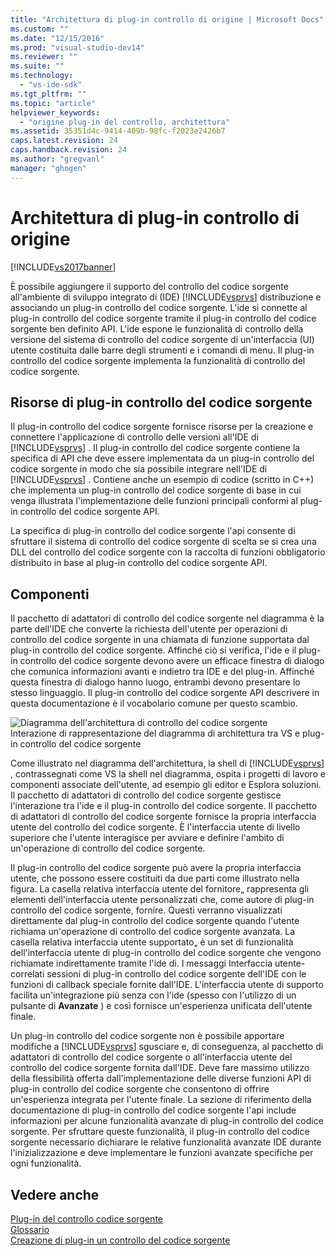 ```yaml
---
title: "Architettura di plug-in controllo di origine | Microsoft Docs"
ms.custom: ""
ms.date: "12/15/2016"
ms.prod: "visual-studio-dev14"
ms.reviewer: ""
ms.suite: ""
ms.technology: 
  - "vs-ide-sdk"
ms.tgt_pltfrm: ""
ms.topic: "article"
helpviewer_keywords: 
  - "origine plug-in del controllo, architettura"
ms.assetid: 35351d4c-9414-409b-98fc-f2023e2426b7
caps.latest.revision: 24
caps.handback.revision: 24
ms.author: "gregvanl"
manager: "ghogen"
---
```

# Architettura di plug-in controllo di origine
[!INCLUDE[vs2017banner](../../code-quality/includes/vs2017banner.md)]

È possibile aggiungere il supporto del controllo del codice sorgente all'ambiente di sviluppo integrato di \(IDE\) [!INCLUDE[vsprvs](../../code-quality/includes/vsprvs_md.md)] distribuzione e associando un plug\-in controllo del codice sorgente.  L'ide si connette al plug\-in controllo del codice sorgente tramite il plug\-in controllo del codice sorgente ben definito API.  L'ide espone le funzionalità di controllo della versione del sistema di controllo del codice sorgente di un'interfaccia \(UI\) utente costituita dalle barre degli strumenti e i comandi di menu.  Il plug\-in controllo del codice sorgente implementa la funzionalità di controllo del codice sorgente.  
  
## Risorse di plug\-in controllo del codice sorgente  
 Il plug\-in controllo del codice sorgente fornisce risorse per la creazione e connettere l'applicazione di controllo delle versioni all'IDE di [!INCLUDE[vsprvs](../../code-quality/includes/vsprvs_md.md)] .  Il plug\-in controllo del codice sorgente contiene la specifica di API che deve essere implementata da un plug\-in controllo del codice sorgente in modo che sia possibile integrare nell'IDE di [!INCLUDE[vsprvs](../../code-quality/includes/vsprvs_md.md)] .  Contiene anche un esempio di codice \(scritto in C\+\+\) che implementa un plug\-in controllo del codice sorgente di base in cui venga illustrata l'implementazione delle funzioni principali conformi al plug\-in controllo del codice sorgente API.  
  
 La specifica di plug\-in controllo del codice sorgente l'api consente di sfruttare il sistema di controllo del codice sorgente di scelta se si crea una DLL del controllo del codice sorgente con la raccolta di funzioni obbligatorio distribuito in base al plug\-in controllo del codice sorgente API.  
  
## Componenti  
 Il pacchetto di adattatori di controllo del codice sorgente nel diagramma è la parte dell'IDE che converte la richiesta dell'utente per operazioni di controllo del codice sorgente in una chiamata di funzione supportata dal plug\-in controllo del codice sorgente.  Affinché ciò si verifica, l'ide e il plug\-in controllo del codice sorgente devono avere un efficace finestra di dialogo che comunica informazioni avanti e indietro tra IDE e del plug\-in.  Affinché questa finestra di dialogo hanno luogo, entrambi devono presentare lo stesso linguaggio.  Il plug\-in controllo del codice sorgente API descrivere in questa documentazione è il vocabolario comune per questo scambio.  
  
 ![Diagramma dell'architettura di controllo del codice sorgente](../../extensibility/internals/media/vs_sccsdk_plug_in_arch.png "vs\_sccsdk\_plug\_in\_arch")  
Interazione di rappresentazione del diagramma di architettura tra VS e plug\-in controllo del codice sorgente  
  
 Come illustrato nel diagramma dell'architettura, la shell di [!INCLUDE[vsprvs](../../code-quality/includes/vsprvs_md.md)] , contrassegnati come VS la shell nel diagramma, ospita i progetti di lavoro e componenti associate dell'utente, ad esempio gli editor e Esplora soluzioni.  Il pacchetto di adattatori di controllo del codice sorgente gestisce l'interazione tra l'ide e il plug\-in controllo del codice sorgente.  Il pacchetto di adattatori di controllo del codice sorgente fornisce la propria interfaccia utente del controllo del codice sorgente.  È l'interfaccia utente di livello superiore che l'utente interagisce per avviare e definire l'ambito di un'operazione di controllo del codice sorgente.  
  
 Il plug\-in controllo del codice sorgente può avere la propria interfaccia utente, che possono essere costituiti da due parti come illustrato nella figura.  La casella relativa interfaccia utente del fornitore„ rappresenta gli elementi dell'interfaccia utente personalizzati che, come autore di plug\-in controllo del codice sorgente, fornire.  Questi verranno visualizzati direttamente dal plug\-in controllo del codice sorgente quando l'utente richiama un'operazione di controllo del codice sorgente avanzata.  La casella relativa interfaccia utente supportato„ è un set di funzionalità dell'interfaccia utente di plug\-in controllo del codice sorgente che vengono richiamate indirettamente tramite l'ide di.  I messaggi Interfaccia utente\-correlati sessioni di plug\-in controllo del codice sorgente dell'IDE con le funzioni di callback speciale fornite dall'IDE.  L'interfaccia utente di supporto facilita un'integrazione più senza con l'ide \(spesso con l'utilizzo di un pulsante di **Avanzate** \) e così fornisce un'esperienza unificata dell'utente finale.  
  
 Un plug\-in controllo del codice sorgente non è possibile apportare modifiche a [!INCLUDE[vsprvs](../../code-quality/includes/vsprvs_md.md)] sgusciare e, di conseguenza, al pacchetto di adattatori di controllo del codice sorgente o all'interfaccia utente del controllo del codice sorgente fornita dall'IDE.  Deve fare massimo utilizzo della flessibilità offerta dall'implementazione delle diverse funzioni API di plug\-in controllo del codice sorgente che consentono di offrire un'esperienza integrata per l'utente finale.  La sezione di riferimento della documentazione di plug\-in controllo del codice sorgente l'api include informazioni per alcune funzionalità avanzate di plug\-in controllo del codice sorgente.  Per sfruttare queste funzionalità, il plug\-in controllo del codice sorgente necessario dichiarare le relative funzionalità avanzate IDE durante l'inizializzazione e deve implementare le funzioni avanzate specifiche per ogni funzionalità.  
  
## Vedere anche  
 [Plug\-in del controllo codice sorgente](../../extensibility/source-control-plug-ins.md)   
 [Glossario](../../extensibility/source-control-plug-in-glossary.md)   
 [Creazione di plug\-in un controllo del codice sorgente](../../extensibility/internals/creating-a-source-control-plug-in.md)